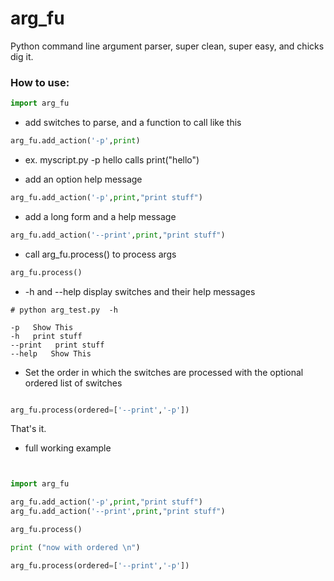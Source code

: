# arg_fu
Python command line argument parser, super clean, super easy, and chicks dig it.

### How to use:

```python
import arg_fu
```

* add switches to parse, and a function to call like this 
```python
arg_fu.add_action('-p',print)
```

* ex. myscript.py -p hello calls print("hello") 


* add an option help message
```python
arg_fu.add_action('-p',print,"print stuff")
```

* add a long form and a help message
```python
arg_fu.add_action('--print',print,"print stuff")
```
* call arg_fu.process() to process args
```python
arg_fu.process()
```

* -h and --help display switches and their help messages
```
# python arg_test.py  -h

-p   Show This
-h   print stuff
--print   print stuff
--help   Show This

```

* Set the order in which the switches are processed with the optional ordered list of switches
```python

arg_fu.process(ordered=['--print','-p'])

```

That's it. 

* full working example

```python


import arg_fu

arg_fu.add_action('-p',print,"print stuff")
arg_fu.add_action('--print',print,"print stuff")

arg_fu.process()

print ("now with ordered \n")

arg_fu.process(ordered=['--print','-p'])


```

